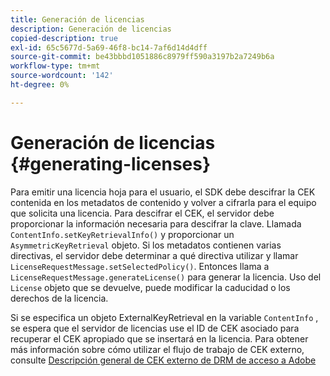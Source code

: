 ```yaml
---
title: Generación de licencias
description: Generación de licencias
copied-description: true
exl-id: 65c5677d-5a69-46f8-bc14-7af6d14d4dff
source-git-commit: be43bbbd1051886c8979ff590a3197b2a7249b6a
workflow-type: tm+mt
source-wordcount: '142'
ht-degree: 0%

---
```


# Generación de licencias {#generating-licenses}

Para emitir una licencia hoja para el usuario, el SDK debe descifrar la CEK contenida en los metadatos de contenido y volver a cifrarla para el equipo que solicita una licencia. Para descifrar el CEK, el servidor debe proporcionar la información necesaria para descifrar la clave. Llamada `ContentInfo.setKeyRetrievalInfo()` y proporcionar un `AsymmetricKeyRetrieval` objeto. Si los metadatos contienen varias directivas, el servidor debe determinar a qué directiva utilizar y llamar `LicenseRequestMessage.setSelectedPolicy()`. Entonces llama a `LicenseRequestMessage.generateLicense()` para generar la licencia. Uso del `License` objeto que se devuelve, puede modificar la caducidad o los derechos de la licencia.

Si se especifica un objeto ExternalKeyRetrieval en la variable `ContentInfo` , se espera que el servidor de licencias use el ID de CEK asociado para recuperar el CEK apropiado que se insertará en la licencia. Para obtener más información sobre cómo utilizar el flujo de trabajo de CEK externo, consulte [Descripción general de CEK externo de DRM de acceso a Adobe](../../../aaxs-drm-xkey-mgmt/aaxs-drm-using-external-cek-overview.md)
